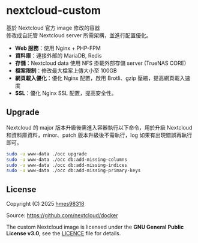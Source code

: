 # nextcloud-custom
基於 Nextcloud 官方 image 修改的容器  
修改成自託管 Nextcloud server 所需架構，並進行配置優化。  

- **Web 服務**：使用 Nginx + PHP-FPM
- **資料庫**：連接外部的 MariaDB, Redis 
- **存儲**：Nextcloud data 使用 NFS 掛載外部存儲 server (TrueNAS CORE)
- **檔案限制**：修改最大檔案上傳大小至 100GB
- **網頁載入優化**：優化 Nginx 配置，啟用 Brotli、gzip 壓縮，提高網頁載入速度
- **SSL**：優化 Nginx SSL 配置，提高安全性。


## Upgrade
Nextcloud 的 major 版本升級後需進入容器執行以下命令，用於升級 Nextcloud 和資料庫資料，minor、patch 版本升級後不需執行，log 如果有出現錯誤再執行即可。  
```bash
sudo -u www-data ./occ upgrade
sudo -u www-data ./occ db:add-missing-columns
sudo -u www-data ./occ db:add-missing-indices
sudo -u www-data ./occ db:add-missing-primary-keys
```


## License
Copyright (C) 2025  [hmes98318](https://github.com/hmes98318)  

Source: https://github.com/nextcloud/docker  

The custom Nextcloud image is licensed under the **GNU General Public License v3.0**, see the [LICENCE](./LICENSE) file for details.  
